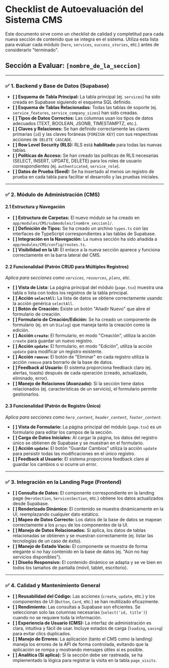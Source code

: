 # Checklist de Autoevaluación del Sistema CMS

Este documento sirve como un checklist de calidad y completitud para cada nueva sección de contenido que se integra en el sistema. Utiliza esta lista para evaluar cada módulo (`hero`, `services`, `success_stories`, etc.) antes de considerarlo "terminado".

## Sección a Evaluar: `[nombre_de_la_seccion]`

---

### ✅ 1. Backend y Base de Datos (Supabase)

-   **[ ] Esquema de Tabla Principal:** La tabla principal (ej. `services`) ha sido creada en Supabase siguiendo el esquema SQL definido.
-   **[ ] Esquema de Tablas Relacionadas:** Todas las tablas de soporte (ej. `service_features`, `service_company_sizes`) han sido creadas.
-   **[ ] Tipos de Datos Correctos:** Las columnas usan los tipos de datos adecuados (TEXT, BOOLEAN, JSONB, TIMESTAMPTZ, etc.).
-   **[ ] Claves y Relaciones:** Se han definido correctamente las claves primarias (`id`) y las claves foráneas (`FOREIGN KEY`) con sus respectivas acciones `ON DELETE CASCADE`.
-   **[ ] Row Level Security (RLS):** RLS está **habilitado** para todas las nuevas tablas.
-   **[ ] Políticas de Acceso:** Se han creado las políticas de RLS necesarias (SELECT, INSERT, UPDATE, DELETE) para los roles de usuario correspondientes (ej. `authenticated`, `service_role`).
-   **[ ] Datos de Prueba (Seed):** Se ha insertado al menos un registro de prueba en cada tabla para facilitar el desarrollo y las pruebas iniciales.

---

### ✅ 2. Módulo de Administración (CMS)

#### 2.1 Estructura y Navegación

-   **[ ] Estructura de Carpetas:** El nuevo módulo se ha creado en `app/modules/CMS/submodules/[nombre_seccion]/`.
-   **[ ] Definición de Tipos:** Se ha creado un archivo `types.ts` con las interfaces de TypeScript correspondientes a las tablas de Supabase.
-   **[ ] Integración en la Navegación:** La nueva sección ha sido añadida a `app/modules/CMS/config/routes.ts`.
-   **[ ] Visibilidad en la UI:** El enlace a la nueva sección aparece y funciona correctamente en la barra lateral del CMS.

#### 2.2 Funcionalidad (Patrón CRUD para Múltiples Registros)

*Aplica para secciones como `services`, `resources`, `plans`, etc.*

-   **[ ] Vista de Lista:** La página principal del módulo (`page.tsx`) muestra una tabla o lista con todos los registros de la tabla principal.
-   **[ ] Acción `selectAll`:** La lista de datos se obtiene correctamente usando la acción genérica `selectAll`.
-   **[ ] Botón de Creación:** Existe un botón "Añadir Nuevo" que abre el formulario de creación.
-   **[ ] Formulario de Creación/Edición:** Se ha creado un componente de formulario (ej. en un `Dialog`) que maneja tanto la creación como la edición.
-   **[ ] Acción `create`:** El formulario, en modo "Creación", utiliza la acción `create` para guardar un nuevo registro.
-   **[ ] Acción `update`:** El formulario, en modo "Edición", utiliza la acción `update` para modificar un registro existente.
-   **[ ] Acción `remove`:** El botón de "Eliminar" en cada registro utiliza la acción `remove` para borrarlo de la base de datos.
-   **[ ] Feedback al Usuario:** El sistema proporciona feedback claro (ej. alertas, toasts) después de cada operación (creado, actualizado, eliminado, error).
-   **[ ] Manejo de Relaciones (Avanzado):** Si la sección tiene datos relacionados (ej. características de un servicio), el formulario permite gestionarlos.

#### 2.3 Funcionalidad (Patrón de Registro Único)

*Aplica para secciones como `hero_content`, `header_content`, `footer_content`.*

-   **[ ] Vista de Formulario:** La página principal del módulo (`page.tsx`) es un formulario para editar los campos de la sección.
-   **[ ] Carga de Datos Iniciales:** Al cargar la página, los datos del registro único se obtienen de Supabase y se muestran en el formulario.
-   **[ ] Acción `update`:** El botón "Guardar Cambios" utiliza la acción `update` para persistir todas las modificaciones en el único registro.
-   **[ ] Feedback al Usuario:** El sistema proporciona feedback claro al guardar los cambios o si ocurre un error.

---

### ✅ 3. Integración en la Landing Page (Frontend)

-   **[ ] Consulta de Datos:** El componente correspondiente en la landing page (`HeroSection`, `ServicesSection`, etc.) obtiene los datos actualizados desde Supabase.
-   **[ ] Renderizado Dinámico:** El contenido se muestra dinámicamente en la UI, reemplazando cualquier dato estático.
-   **[ ] Mapeo de Datos Correcto:** Los datos de la base de datos se mapean correctamente a los `props` de los componentes de la UI.
-   **[ ] Manejo de Datos Relacionados:** Si aplica, los datos de tablas relacionadas se obtienen y se muestran correctamente (ej. listar las tecnologías de un caso de éxito).
-   **[ ] Manejo de Estado Vacío:** El componente se muestra de forma elegante si no hay contenido en la base de datos (ej. "Aún no hay servicios disponibles").
-   **[ ] Diseño Responsivo:** El contenido dinámico se adapta y se ve bien en todos los tamaños de pantalla (móvil, tablet, escritorio).

---

### ✅ 4. Calidad y Mantenimiento General

-   **[ ] Reusabilidad del Código:** Las acciones (`create`, `update`, etc.) y los componentes de UI (`Button`, `Card`, etc.) se han reutilizado eficazmente.
-   **[ ] Rendimiento:** Las consultas a Supabase son eficientes. Se seleccionan solo las columnas necesarias (`select('id, title')`) cuando no se requiere toda la información.
-   **[ ] Experiencia de Usuario (CMS):** La interfaz de administración es clara, intuitiva y fácil de usar. Incluye estados de carga (`loading`, `saving`) para evitar clics duplicados.
-   **[ ] Manejo de Errores:** La aplicación (tanto el CMS como la landing) maneja los errores de la API de forma controlada, evitando que la aplicación se rompa y mostrando mensajes útiles si es posible.
-   **[ ] Analítica (Si aplica):** Si la sección debe ser rastreada, se ha implementado la lógica para registrar la visita en la tabla `page_visits`.